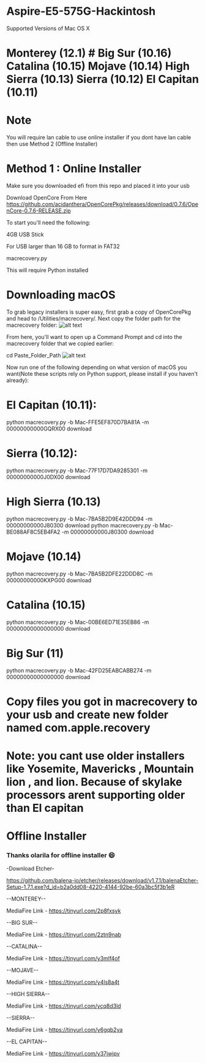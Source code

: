 # Aspire-E5-575G-Hackintosh
Supported Versions of Mac OS X
# Monterey (12.1) # Big Sur (10.16)  Catalina (10.15)  Mojave (10.14)  High Sierra (10.13)  Sierra (10.12)  El Capitan (10.11)

# Note
You will require lan cable to use online installer if you dont have lan cable then use Method 2 (Offline Installer)


# Method 1 : Online Installer

Make sure you downloaded efi from this repo and placed it into your usb

Download OpenCore From Here
https://github.com/acidanthera/OpenCorePkg/releases/download/0.7.6/OpenCore-0.7.6-RELEASE.zip


To start you'll need the following:

4GB USB Stick

For USB larger than 16 GB to format in FAT32

macrecovery.py

This will require Python installed

# Downloading macOS
To grab legacy installers is super easy, first grab a copy of OpenCorePkg and head to /Utilities/macrecovery/. Next copy the folder path for the macrecovery folder:
![alt text](https://dortania.github.io/OpenCore-Install-Guide/assets/img/file-path.0aea4278.png)

From here, you'll want to open up a Command Prompt and cd into the macrecovery folder that we copied earlier:

cd Paste_Folder_Path
![alt text](https://cdn.glitch.me/6fd3928f-90f0-4238-b2b3-592896d694fd%2FZrzut%20ekranu%202021-11-12%20223518.png?v=1636752942996)


Now run one of the following depending on what version of macOS you want(Note these scripts rely on Python support, please install if you haven't already):


# El Capitan (10.11):
python macrecovery.py -b Mac-FFE5EF870D7BA81A -m 00000000000GQRX00 download

# Sierra (10.12):
python macrecovery.py -b Mac-77F17D7DA9285301 -m 00000000000J0DX00 download

# High Sierra (10.13)
python macrecovery.py -b Mac-7BA5B2D9E42DDD94 -m 00000000000J80300 download
python macrecovery.py -b Mac-BE088AF8C5EB4FA2 -m 00000000000J80300 download

# Mojave (10.14)
python macrecovery.py -b Mac-7BA5B2DFE22DDD8C -m 00000000000KXPG00 download

# Catalina (10.15)
python macrecovery.py -b Mac-00BE6ED71E35EB86 -m 00000000000000000 download

# Big Sur (11)
python macrecovery.py -b Mac-42FD25EABCABB274 -m 00000000000000000 download

# Copy files you got in macrecovery to your usb and create new folder named com.apple.recovery

# Note: you cant use older installers like Yosemite, Mavericks , Mountain lion , and lion. Because of skylake processors arent supporting older than El capitan





# Offline Installer
### Thanks olarila for offline installer 😄
-Download Etcher-

https://github.com/balena-io/etcher/releases/download/v1.7.1/balenaEtcher-Setup-1.7.1.exe?d_id=b2a0dd08-4220-4144-92be-60a3bc5f3b1eR

--MONTEREY--

MediaFire Link - https://tinyurl.com/2p8fxsyk

--BIG SUR--

MediaFire Link - https://tinyurl.com/2ztn9nab

--CATALINA--

MediaFire Link - https://tinyurl.com/y3mlf4of   

--MOJAVE--

MediaFire Link - https://tinyurl.com/y4ls8a4t

--HIGH SIERRA--

MediaFire Link - https://tinyurl.com/ycq8d3ld

--SIERRA--

MediaFire Link - https://tinyurl.com/y6gqb2ya

--EL CAPITAN--

MediaFire Link - https://tinyurl.com/y37jwjpv

